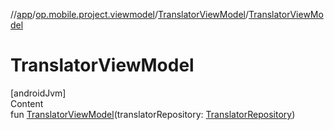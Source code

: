 //[app](../../../index.md)/[op.mobile.project.viewmodel](../index.md)/[TranslatorViewModel](index.md)/[TranslatorViewModel](-translator-view-model.md)



# TranslatorViewModel  
[androidJvm]  
Content  
fun [TranslatorViewModel](-translator-view-model.md)(translatorRepository: [TranslatorRepository](../../op.mobile.project.repository/-translator-repository/index.md))  



